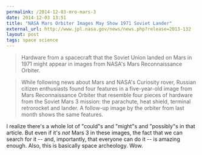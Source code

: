 ```yaml
---
permalink: /2014-12-03-mro-mars-3
date: 2014-12-03 13:51
title: "NASA Mars Orbiter Images May Show 1971 Soviet Lander"
external_url: http://www.jpl.nasa.gov/news/news.php?release=2013-132
layout: post
tags: space science
---
```


>Hardware from a spacecraft that the Soviet Union landed on Mars in 1971 might appear in images from NASA's Mars Reconnaissance Orbiter.

>While following news about Mars and NASA's Curiosity rover, Russian citizen enthusiasts found four features in a five-year-old image from Mars Reconnaissance Orbiter that resemble four pieces of hardware from the Soviet Mars 3 mission: the parachute, heat shield, terminal retrorocket and lander. A follow-up image by the orbiter from last month shows the same features.

I realize  there's a whole lot of "could"s and "might"s and "possibly"s in that article. But even if it's *not* Mars 3 in these images, the fact that we can search for it -- and, importantly, that everyone can do it --  is amazing enough. Also, this is basically space archeology. Wow.